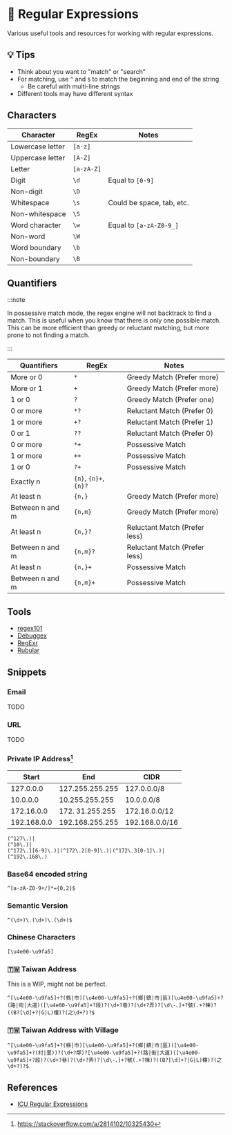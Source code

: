# 🎰 Regular Expressions

Various useful tools and resources for working with regular expressions.

## 💡 Tips

- Think about you want to "match" or "search"
- For matching, use `^` and `$` to match the beginning and end of the string
  - Be careful with multi-line strings
- Different tools may have different syntax

## Characters

| Character        | RegEx      | Notes                     |
| ---------------- | ---------- | ------------------------- |
| Lowercase letter | `[a-z]`    |                           |
| Uppercase letter | `[A-Z]`    |                           |
| Letter           | `[a-zA-Z]` |                           |
| Digit            | `\d`       | Equal to `[0-9]`          |
| Non-digit        | `\D`       |                           |
| Whitespace       | `\s`       | Could be space, tab, etc. |
| Non-whitespace   | `\S`       |                           |
| Word character   | `\w`       | Equal to `[a-zA-Z0-9_]`   |
| Non-word         | `\W`       |                           |
| Word boundary    | `\b`       |                           |
| Non-boundary     | `\B`       |                           |

## Quantifiers

:::note

In possessive match mode, the regex engine will not backtrack to find a match. This is useful when you know that there is only one possible match. This can be more efficient than greedy or reluctant matching, but more prone to not finding a match.

:::

| Quantifiers     | RegEx                 | Notes                         |
| --------------- | --------------------- | ----------------------------- |
| More or 0       | `*`                   | Greedy Match (Prefer more)    |
| More or 1       | `+`                   | Greedy Match (Prefer more)    |
| 1 or 0          | `?`                   | Greedy Match (Prefer one)     |
| 0 or more       | `*?`                  | Reluctant Match (Prefer 0)    |
| 1 or more       | `+?`                  | Reluctant Match (Prefer 1)    |
| 0 or 1          | `??`                  | Reluctant Match (Prefer 0)    |
| 0 or more       | `*+`                  | Possessive Match              |
| 1 or more       | `++`                  | Possessive Match              |
| 1 or 0          | `?+`                  | Possessive Match              |
| Exactly n       | `{n}`, `{n}+`, `{n}?` |                               |
| At least n      | `{n,}`                | Greedy Match (Prefer more)    |
| Between n and m | `{n,m}`               | Greedy Match (Prefer more)    |
| At least n      | `{n,}?`               | Reluctant Match (Prefer less) |
| Between n and m | `{n,m}?`              | Reluctant Match (Prefer less) |
| At least n      | `{n,}+`               | Possessive Match              |
| Between n and m | `{n,m}+`              | Possessive Match              |

## Tools

- [regex101](https://regex101.com/)
- [Debuggex](https://www.debuggex.com/)
- [RegExr](https://regexr.com/)
- [Rubular](https://rubular.com/)

## Snippets

### Email

TODO

### URL

TODO

### Private IP Address[^1]

| Start       | End             | CIDR           |
| ----------- | --------------- | -------------- |
| 127.0.0.0   | 127.255.255.255 | 127.0.0.0/8    |
| 10.0.0.0    | 10.255.255.255  | 10.0.0.0/8     |
| 172.16.0.0  | 172. 31.255.255 | 172.16.0.0/12  |
| 192.168.0.0 | 192.168.255.255 | 192.168.0.0/16 |

```regex
(^127\.)|
(^10\.)|
(^172\.1[6-9]\.)|(^172\.2[0-9]\.)|(^172\.3[0-1]\.)|
(^192\.168\.)
```

[^1]: https://stackoverflow.com/a/2814102/10325430

### Base64 encoded string

```regex
^[a-zA-Z0-9+/]*={0,2}$
```

### Semantic Version

```regex
^(\d+)\.(\d+)\.(\d+)$
```

### Chinese Characters

```regex
[\u4e00-\u9fa5]
```

### 🇹🇼 Taiwan Address

This is a WIP, might not be perfect.

```regex
^[\u4e00-\u9fa5]+?(縣|市)[\u4e00-\u9fa5]+?(鄉|鎮|市|區)[\u4e00-\u9fa5]+?(路|街|大道)([\u4e00-\u9fa5]+?段)?(\d+?巷)?(\d+?弄)?[\d\-、]+?號(.+?棟)?((B?[\d]+?|G|L)樓)?(之\d+?)?$
```

### 🇹🇼 Taiwan Address with Village

```regex
^[\u4e00-\u9fa5]+?(縣|市)[\u4e00-\u9fa5]+?(鄉|鎮|市|區)([\u4e00-\u9fa5]+?(村|里))?(\d+?鄰)?[\u4e00-\u9fa5]+?(路|街|大道)([\u4e00-\u9fa5]+?段)?(\d+?巷)?(\d+?弄)?[\d\-、]+?號(.+?棟)?((B?[\d]+?|G|L)樓)?(之\d+?)?$
```

## References

- [ICU Regular Expressions](https://unicode-org.github.io/icu/userguide/strings/regexp.html)
